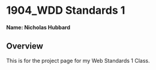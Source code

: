 # 1904_WDD Standards 1

#### Name: **Nicholas Hubbard**

## Overview
This is for the project page for my Web Standards 1 Class.

<br>

